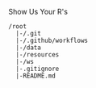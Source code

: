 Show Us Your R's

```
/root
  |-/.git
  |-/.github/workflows
  |-/data
  |-/resources
  |-/ws
  |-.gitignore
  |-README.md


```

